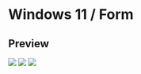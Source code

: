 # Windows 11 / Form
## Preview
<img src="https://github.com/tizielpro/Windows11-Form/blob/main/preview/desktop.png">
<img src="https://github.com/tizielpro/Windows11-Form/blob/main/preview/ipad.png">
<img src="https://github.com/tizielpro/Windows11-Form/blob/main/preview/mobile.png">

